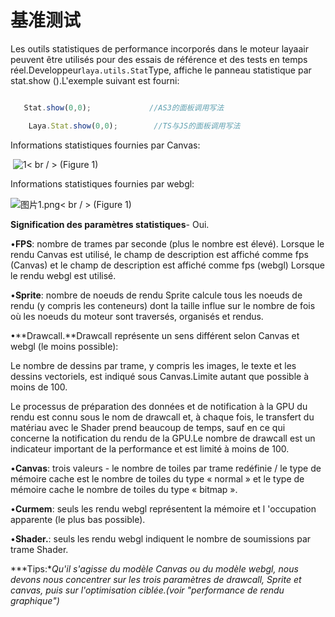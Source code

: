 # 基准测试



Les outils statistiques de performance incorporés dans le moteur layaair peuvent être utilisés pour des essais de référence et des tests en temps réel.Developpeur`laya.utils.Stat`Type, affiche le panneau statistique par stat.show ().L'exemple suivant est fourni:




```javascript

   Stat.show(0,0);             //AS3的面板调用写法       

    Laya.Stat.show(0,0);        //TS与JS的面板调用写法
```


Informations statistiques fournies par Canvas:



​	![1](img/1.png)< br / >
(Figure 1)

Informations statistiques fournies par webgl:

​![图片1.png](img/2.png)< br / >
(Figure 1)


 



**Signification des paramètres statistiques**- Oui.

•**FPS**: nombre de trames par seconde (plus le nombre est élevé).
Lorsque le rendu Canvas est utilisé, le champ de description est affiché comme fps (Canvas) et le champ de description est affiché comme fps (webgl) Lorsque le rendu webgl est utilisé.

•**Sprite**: nombre de noeuds de rendu
Sprite calcule tous les noeuds de rendu (y compris les conteneurs) dont la taille influe sur le nombre de fois où les noeuds du moteur sont traversés, organisés et rendus.

•**Drawcall.**Drawcall représente un sens différent selon Canvas et webgl (le moins possible):

Le nombre de dessins par trame, y compris les images, le texte et les dessins vectoriels, est indiqué sous Canvas.Limite autant que possible à moins de 100.

Le processus de préparation des données et de notification à la GPU du rendu est connu sous le nom de drawcall et, à chaque fois, le transfert du matériau avec le Shader prend beaucoup de temps, sauf en ce qui concerne la notification du rendu de la GPU.Le nombre de drawcall est un indicateur important de la performance et est limité à moins de 100.

•**Canvas**: trois valeurs - le nombre de toiles par trame redéfinie / le type de mémoire cache est le nombre de toiles du type « normal » et le type de mémoire cache le nombre de toiles du type « bitmap ».

•**Curmem**: seuls les rendu webgl représentent la mémoire et l 'occupation apparente (le plus bas possible).

•**Shader.**: seuls les rendu webgl indiquent le nombre de soumissions par trame Shader.

***Tips:**Qu'il s'agisse du modèle Canvas ou du modèle webgl, nous devons nous concentrer sur les trois paramètres de drawcall, Sprite et canvas, puis sur l'optimisation ciblée.(voir "performance de rendu graphique")*


 